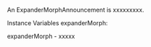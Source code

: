 An ExpanderMorphAnnouncement is xxxxxxxxx.Instance Variables	expanderMorph:		<Object>expanderMorph	- xxxxx